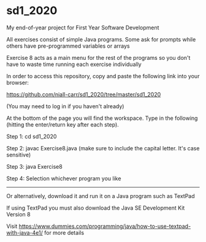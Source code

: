 # sd1_2020
My end-of-year project for First Year Software Development

All exercises consist of simple Java programs. Some ask for prompts while others have pre-programmed variables or arrays

Exercise 8 acts as a main menu for the rest of the programs so you don't have to waste time running each exercise individually

In order to access this repository, copy and paste the following link into your browser:

https://github.com/niall-carr/sd1_2020/tree/master/sd1_2020

(You may need to log in if you haven't already)

At the bottom of the page you will find the workspace. Type in the following (hitting the enter/return key after each step).

Step 1: cd sd1_2020

Step 2: javac Exercise8.java (make sure to include the capital letter. It's case sensitive)

Step 3: java Exercise8

Step 4: Selection whichever program you like

------------------------

Or alternatively, download it and run it on a Java program such as TextPad

If using TextPad you must also download the Java SE Development Kit Version 8

Visit https://www.dummies.com/programming/java/how-to-use-textpad-with-java-4e1/ for more details

